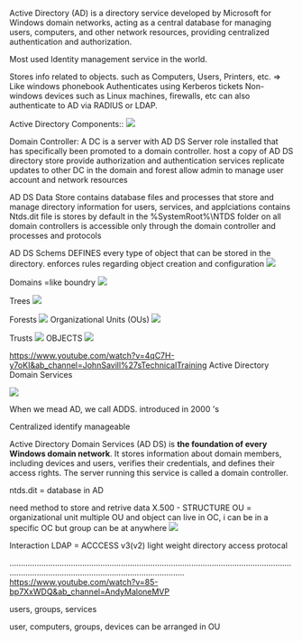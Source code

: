 Active Directory (AD) is a directory service developed by Microsoft for Windows domain networks, acting as a central database for managing users, computers, and other network resources, providing centralized authentication and authorization.

Most used Identity management service in the world.

Stores info related to objects. such as Computers, Users, Printers, etc. => Like windows phonebook
Authenticates using Kerberos tickets
	Non-windows devices such as Linux machines, firewalls, etc can also authenticate to AD via RADIUS or LDAP.

Active Directory Components::
![](../../Attachements/Pasted%20image%2020250318132442.png)

Domain Controller: A DC is a server with AD DS Server role installed that has specifically been promoted to a domain controller.
	host a copy of AD DS directory store
	provide authorization and authentication services
	replicate updates to other DC in the domain and forest
	allow admin to manage user account and network resources

AD DS Data Store
contains database files and processes that store and manage directory information for users, services, and applciations
	contains Ntds.dit file
	is stores by default in the %SystemRoot%\NTDS folder on all domain controllers
	is accessible only through the domain controller and processes and protocols

AD DS Schems
DEFINES every type of object that can be stored in the directory.
enforces rules regarding object creation and configuration
![](../../Attachements/Pasted%20image%2020250318133552.png)

Domains =like boundry
![](../../Attachements/Pasted%20image%2020250318133633.png)

Trees
![](../../Attachements/Pasted%20image%2020250318134300.png)

Forests
![](../../Attachements/Pasted%20image%2020250318133842.png)
Organizational Units (OUs)
![](../../Attachements/Pasted%20image%2020250318133948.png)

Trusts
![](../../Attachements/Pasted%20image%2020250318133959.png)
OBJECTS
![](../../Attachements/Pasted%20image%2020250318134050.png)



https://www.youtube.com/watch?v=4qC7H-y7oKI&ab_channel=JohnSavill%27sTechnicalTraining
Active Directory Domain Services

![](../../Attachements/Pasted%20image%2020250318131648.png)

When we mead AD, we call ADDS.
introduced in 2000 's

Centralized identify manageable

Active Directory Domain Services (AD DS) is **the foundation of every Windows domain network**. It stores information about domain members, including devices and users, verifies their credentials, and defines their access rights. The server running this service is called a domain controller.

ntds.dit = database in AD

need method to store and retrive data
X.500 - STRUCTURE
OU = organizational unit
multiple OU and object can live in OC, i can be in a specific OC but group can be at anywhere
![](../../Attachements/Pasted%20image%2020250316130353.png)

Interaction
LDAP = ACCCESS v3(v2)
light weight directory access protocal



.........................................................................................................................................................................................................
https://www.youtube.com/watch?v=85-bp7XxWDQ&ab_channel=AndyMaloneMVP

users, groups, services

user, computers, groups, devices can be arranged in OU
